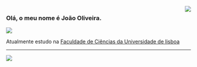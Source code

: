 <img align='right' src="https://github-readme-stats.vercel.app/api?username=jotanmiguel&show_icons=true&title_color=783c00&text_color=af552e&icon_color=783c00&bg_color=f8efd4&cache_seconds=2300">

### Olá, o meu nome é João Oliveira.

<img src="https://img.shields.io/static/v1?label=Overview&message=jotanmiguel&color=f8efd4&style=for-the-badge&logo=GitHub">

<p>

  Atualmente estudo na <a href="https://ciencias.ulisboa.pt/pt/di">Faculdade de Ciências da Universidade de lisboa</a><br/>

</p>

<hr>

<img align="center" src="https://github-readme-stats.vercel.app/api/top-langs/?username=jotanmiguel&hide=html&layout=compact&theme=default">
